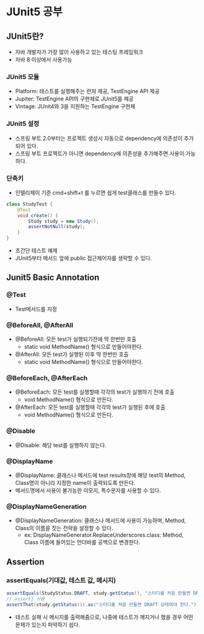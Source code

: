 # JUnit5 공부

## JUnit5란?
- 자바 개발자가 가장 많이 사용하고 있는 테스팅 프레임워크
- 자바 8 이상에서 사용가능

### JUnit5 모듈
- Platform: 테스트를 실행해주는 런처 제공, TestEngine API 제공
- Jupiter: TestEngine API의 구현체로 JUnit5를 제공
- Vintage: JUnit4와 3을 지원하는 TestEngine 구현체

### JUnit5 설정
- 스프링 부트 2.0부터는 프로젝트 생성시 자동으로 dependency에 의존성이 추가 되어 있다.
- 스프링 부트 프로젝트가 아니면 dependency에 의존성을 추가해주면 사용이 가능하다.

### 단축키
- 인텔리제이 기준 cmd+shift+t 를 누르면 쉽게 test클래스를 만들수 있다.

```java
class StudyTest {
	@Test
	void create() {
		Study study = new Study();
		assertNotNull(study);
	}
}
```

- 초간단 테스트 예제
- JUnit5부터 메서드 앞에 public 접근제어자를 생략할 수 있다.

## Junit5 Basic Annotation

### @Test
- Test메서드를 지정

### @BeforeAll, @AfterAll
- @BeforeAll: 모든 test가 실행되기전에 딱 한번만 호출
	- static void MethodName() 형식으로 만들어야한다.
- @AfterAll: 모든 test가 실행된 이후 딱 한번만 호출
	- static void MethodName() 형식으로 만들어야한다.

### @BeforeEach, @AfterEach
- @BeforeEach: 모든 test를 실행할때 각각의 test가 실행하기 전에 호출
	- void MethodName() 형식으로 만든다.
- @AfterEach: 모든 test를 실행할때 각각의 test가 실행된 후에 호출
	- void MethodName() 형식으로 만든다.

### @Disable
- @Disable: 해당 test를 실행하지 않는다.

### @DisplayName
- @DisplayName: 클래스나 메서드에 test results창에 해당 test의 Method, Class명이 아니라 지정한 name이 출력되도록 만든다.
- 메서드명에서 사용이 불가능한 이모지, 특수문자를 사용할 수 있다.

### @DisplayNameGeneration
- @DisplayNameGeneration: 클래스나 메서드에 사용이 가능하며, Method, Class의 이름을 짓는 전략을 설정할 수 있다.
	- ex: DisplayNameGenerator.ReplaceUnderscores.class: Method, Class 이름에 들어있는 언더바를 공백으로 변경한다.

## Assertion

### assertEquals(기대값, 테스트 값, 메시지)
```java
assertEquals(StudyStatus.DRAFT, study.getStatus(), "스터디를 처음 만들면 DRAFT 상태여야 한다.);
// assertj 사용
assertThat(study.getStatus()).as("스터디를 처음 만들면 DRAFT 상태여야 한다.").isEqualTo(StudyStatus.DRAFT);
```
- 테스트 실패 시 메시지를 출력해줌으로, 나중에 테스트가 깨지거나 했을 경우 어떤 문제가 있는지 파악하기 쉽다.

